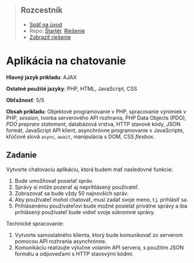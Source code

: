 <div class="hidden">

> ## Rozcestník
> - [Späť na úvod](../../README.md)
> - Repo: [Štartér](/../../tree/main/ajax/chat), [Riešenie](/../../tree/solution/ajax/chat)
> - [Zobraziť riešenie](riesenie.md)
</div>

# Aplikácia na chatovanie
<div class="info"> 

**Hlavný jazyk príkladu**: AJAX

**Ostatné použité jazyky**: PHP, HTML, JavaScript, CSS

**Obťažnosť**: 5/5

**Obsah príkladu**: Objektové programovanie v PHP, spracovanie výnimiek v PHP, *session*, tvorba serverového API rozhrania, PHP Data Objects (PDO), *PDO preprare statement*, databázová vrstva, HTTP stavové kódy, JSON formát, JavaScript API klient, asynchrónne programovanie v JavaScripte, kľúčové slová `async`, `await`, manipulácia s DOM, CSS *flexbox*.
</div>

## Zadanie

Vytvorte chatovaciu aplikáciu, ktorá budem mať nasledovné funkcie:

1. Bude umožňovať posielať správ.
1. Správy si môže pozerať aj neprihlásený používateľ. 
1. Zobrazovať sa bude vždy 50 najnovších správ.
1. Aby používateľ mohol chatovať, musí zadať svoje meno, t.j. prihlásiť sa.
1. Prihlásenému používateľovi bude možné posielať privátne správy a iba prihlásený používateľ bude vidieť svoje súkromné správy.

Technické spracovanie:

1. Vytvorte samostatného klienta, ktorý bude komunikovať zo serverom pomocou API rozhrania asynchrónne.
1. Komunikáciu realizujte výlučne volaním API servera, s použitím JSON formátu a odpoveďami s HTTP stavovými kódmi.